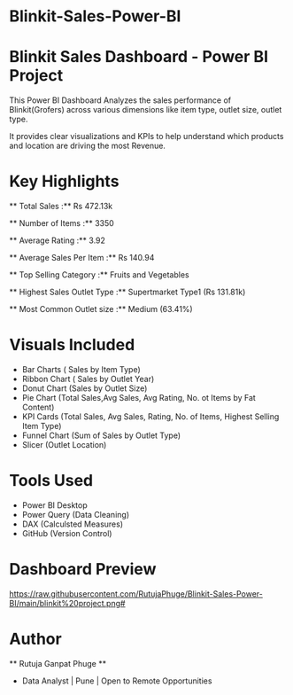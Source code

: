 # Blinkit-Sales-Power-BI


# Blinkit Sales Dashboard - Power BI Project

This Power BI Dashboard Analyzes the sales performance of Blinkit(Grofers) across various dimensions like item type, outlet size, outlet type.

It provides clear visualizations and KPIs to help understand which products and location are driving the most Revenue.

# Key Highlights

** Total Sales :** Rs 472.13k

** Number of Items :** 3350

** Average Rating :** 3.92

** Average Sales Per Item :** Rs 140.94

** Top Selling Category :** Fruits and Vegetables

** Highest Sales Outlet Type :** Supertmarket Type1 (Rs 131.81k)

** Most Common Outlet size :** Medium (63.41%)

# Visuals Included

- Bar Charts ( Sales by Item Type)
- Ribbon Chart ( Sales by Outlet Year)
- Donut Chart (Sales by Outlet Size)
- Pie Chart (Total Sales,Avg Sales, Avg Rating, No. ot Items by Fat Content)
- KPI Cards (Total Sales, Avg Sales, Rating, No. of Items, Highest Selling Item Type)
- Funnel Chart (Sum of Sales by Outlet Type)
- Slicer (Outlet Location)

# Tools Used

- Power BI Desktop
- Power Query (Data Cleaning)
- DAX (Calculsted Measures)
- GitHub (Version Control)
  
# Dashboard Preview

https://raw.githubusercontent.com/RutujaPhuge/Blinkit-Sales-Power-BI/main/blinkit%20project.png#

# Author

** Rutuja Ganpat Phuge **
- Data Analyst | Pune | Open to Remote Opportunities
